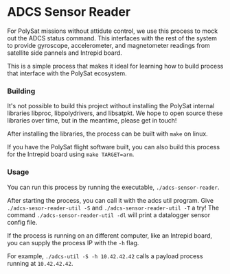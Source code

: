 # ADCS Sensor Reader

For PolySat missions without attidute control, we use this process to mock out the ADCS status command.
This interfaces with the rest of the system to provide gyroscope, accelerometer, and magnetometer readings
from satellite side pannels and Intrepid board.

This is a simple process that makes it ideal for learning how to build process that interface with
the PolySat ecosystem.

### Building

It's not possible to build this project without installing the PolySat internal libraries libproc, libpolydrivers, and libsatpkt. We hope to open source these libraries over time, but in the meantime, please get in touch!

After installing the libraries, the process can be built with `make` on linux.

If you have the PolySat flight software built, you can also build this process for the Intrepid board
using `make TARGET=arm`.

### Usage

You can run this process by running the executable, `./adcs-sensor-reader`.

After starting the process, you can call it with the adcs util program.
Give `./adcs-sesor-reader-util -S` and `./adcs-sensor-reader-util -T` a try!
The command `./adcs-sensor-reader-util -dl` will print a datalogger sensor config file.

If the process is running on an different computer, like an Intrepid board, you can supply the process IP with the `-h` flag.

For example, `./adcs-util -S -h 10.42.42.42` calls a payload process running at `10.42.42.42`.
